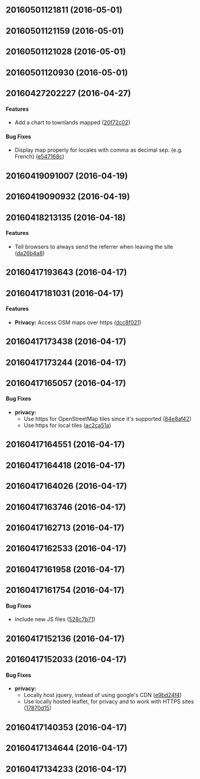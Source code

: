 <a name="20160501121811"></a>
## 20160501121811 (2016-05-01)




<a name="20160501121159"></a>
## 20160501121159 (2016-05-01)




<a name="20160501121028"></a>
## 20160501121028 (2016-05-01)




<a name="20160501120930"></a>
## 20160501120930 (2016-05-01)




<a name="20160427202227"></a>
## 20160427202227 (2016-04-27)


#### Features

*   Add a chart to townlands mapped ([20f72c02](20f72c02))

#### Bug Fixes

*   Display map properly for locales with comma as decimal sep. (e.g.  French) ([e547168c](e547168c))



<a name="20160419091007"></a>
## 20160419091007 (2016-04-19)




<a name="20160419090932"></a>
## 20160419090932 (2016-04-19)




<a name="20160418213135"></a>
## 20160418213135 (2016-04-18)


#### Features

*   Tell browsers to always send the referrer when leaving the site ([da26b4a8](da26b4a8))



<a name="20160417193643"></a>
## 20160417193643 (2016-04-17)




<a name="20160417181031"></a>
## 20160417181031 (2016-04-17)


#### Features

* **Privacy:**  Access OSM maps over https ([dcc8f021](dcc8f021))



<a name="20160417173438"></a>
## 20160417173438 (2016-04-17)




<a name="20160417173244"></a>
## 20160417173244 (2016-04-17)




<a name="20160417165057"></a>
## 20160417165057 (2016-04-17)


#### Bug Fixes

* **privacy:**
  *  Use https for OpenStreetMap tiles since it's supported ([84e8af42](84e8af42))
  *  Use https for local tiles ([ac2ca51a](ac2ca51a))



<a name="20160417164551"></a>
## 20160417164551 (2016-04-17)




<a name="20160417164418"></a>
## 20160417164418 (2016-04-17)




<a name="20160417164026"></a>
## 20160417164026 (2016-04-17)




<a name="20160417163746"></a>
## 20160417163746 (2016-04-17)




<a name="20160417162713"></a>
## 20160417162713 (2016-04-17)




<a name="20160417162533"></a>
## 20160417162533 (2016-04-17)




<a name="20160417161958"></a>
## 20160417161958 (2016-04-17)




<a name="20160417161754"></a>
## 20160417161754 (2016-04-17)


#### Bug Fixes

*   Include new JS files ([528c7b71](528c7b71))



<a name="20160417152136"></a>
## 20160417152136 (2016-04-17)




<a name="20160417152033"></a>
## 20160417152033 (2016-04-17)


#### Bug Fixes

* **privacy:**
  *  Locally host jquery, instead of using google's CDN ([e9bd24f4](e9bd24f4))
  *  Use locally hosted leaflet, for privacy and to work with HTTPS sites ([17870d15](17870d15))



<a name="20160417140353"></a>
## 20160417140353 (2016-04-17)




<a name="20160417134644"></a>
## 20160417134644 (2016-04-17)




<a name="20160417134233"></a>
## 20160417134233 (2016-04-17)




